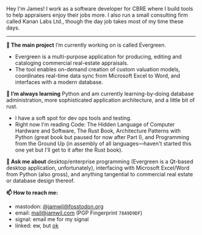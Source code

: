 Hey I'm James! I work as a software developer for CBRE where I build tools to help appraisers enjoy their jobs more. I also run a small consulting firm called Kanan Labs Ltd., though the day job takes most of my time these days.

---

**🔭 The main project** I’m currently working on is called Evergreen.
* Evergreen is a multi-purpose application for producing, editing and cataloging commercial real-estate appraisals.
* The tool enables on-demand creation of custom valuation models, coordinates real-time data sync from Microsoft Excel to Word, and interfaces with a modern database.

**🌱 I’m always learning** Python and am currently learning-by-doing database administration, more sophisticated application architecture, and a little bit of rust.
* I have a soft spot for dev ops tools and testing.
* Right now I'm reading Code: The Hidden Language of Computer Hardware and Software, The Rust Book, Architecture Patterns with Python (great book but paused for now after Part I), and Programming from the Ground Up (in assembly of all languages—haven't started this one yet but I'll get to it after the Rust book).

**💬 Ask me about** desktop/enterprise programming (Evergreen is a Qt-based desktop application, unfortunately), interfacing with Microsoft Excel/Word from Python (also gross), and anything tangential to commercial real estate or database design thereof.

**📫 How to reach me:**
* mastodon: [&#64;jamwil&#64;fosstodon.org](https://fosstodon.org/@jamwil)
* email: mail@jamwil.com (PGP Fingerprint `78A9D9DF`)
* signal: email me for my signal
* linked: ew, but [ok](https://www.linkedin.com/in/jamwil)
